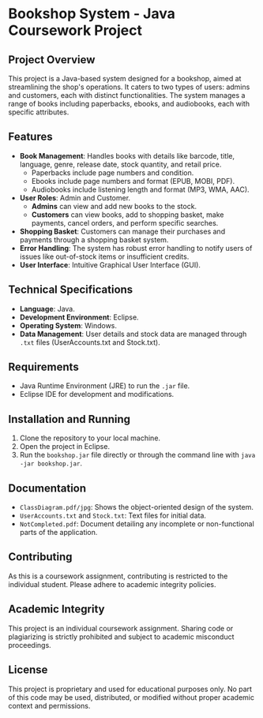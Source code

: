 # Bookshop System - Java Coursework Project

## Project Overview
This project is a Java-based system designed for a bookshop, aimed at streamlining the shop's operations. It caters to two types of users: admins and customers, each with distinct functionalities. The system manages a range of books including paperbacks, ebooks, and audiobooks, each with specific attributes.

## Features
- **Book Management**: Handles books with details like barcode, title, language, genre, release date, stock quantity, and retail price. 
  - Paperbacks include page numbers and condition.
  - Ebooks include page numbers and format (EPUB, MOBI, PDF).
  - Audiobooks include listening length and format (MP3, WMA, AAC).
- **User Roles**: Admin and Customer.
  - **Admins** can view and add new books to the stock.
  - **Customers** can view books, add to shopping basket, make payments, cancel orders, and perform specific searches.
- **Shopping Basket**: Customers can manage their purchases and payments through a shopping basket system.
- **Error Handling**: The system has robust error handling to notify users of issues like out-of-stock items or insufficient credits.
- **User Interface**: Intuitive Graphical User Interface (GUI).

## Technical Specifications
- **Language**: Java.
- **Development Environment**: Eclipse.
- **Operating System**: Windows.
- **Data Management**: User details and stock data are managed through `.txt` files (UserAccounts.txt and Stock.txt).

## Requirements
- Java Runtime Environment (JRE) to run the `.jar` file.
- Eclipse IDE for development and modifications.

## Installation and Running
1. Clone the repository to your local machine.
2. Open the project in Eclipse.
3. Run the `bookshop.jar` file directly or through the command line with `java -jar bookshop.jar`.

## Documentation
- `ClassDiagram.pdf/jpg`: Shows the object-oriented design of the system.
- `UserAccounts.txt` and `Stock.txt`: Text files for initial data.
- `NotCompleted.pdf`: Document detailing any incomplete or non-functional parts of the application.

## Contributing
As this is a coursework assignment, contributing is restricted to the individual student. Please adhere to academic integrity policies.

## Academic Integrity
This project is an individual coursework assignment. Sharing code or plagiarizing is strictly prohibited and subject to academic misconduct proceedings.

## License
This project is proprietary and used for educational purposes only. No part of this code may be used, distributed, or modified without proper academic context and permissions.
